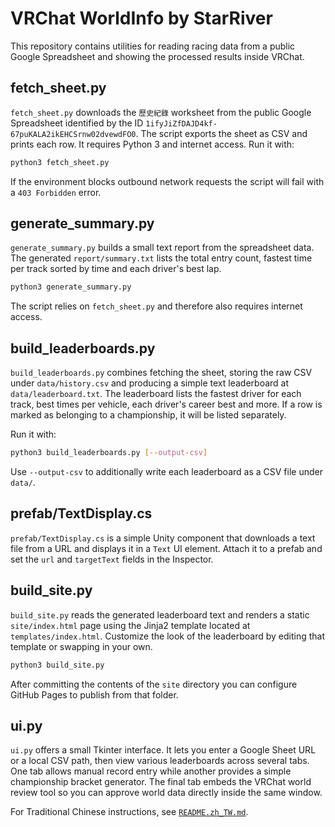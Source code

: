 # VRChat WorldInfo by StarRiver

This repository contains utilities for reading racing data from a public
Google Spreadsheet and showing the processed results inside VRChat.

## fetch_sheet.py

`fetch_sheet.py` downloads the `歷史紀錄` worksheet from the public Google
Spreadsheet identified by the ID `1ifyJiZfDAJD4kf-67puKALA2ikEHCSrnw02dvewdFO0`.
The script exports the sheet as CSV and prints each row. It requires Python 3 and
internet access. Run it with:

```bash
python3 fetch_sheet.py
```

If the environment blocks outbound network requests the script will fail with a
`403 Forbidden` error.

## generate_summary.py

`generate_summary.py` builds a small text report from the spreadsheet data.
The generated `report/summary.txt` lists the total entry count, fastest time per
track sorted by time and each driver's best lap.

```bash
python3 generate_summary.py
```

The script relies on `fetch_sheet.py` and therefore also requires internet
access.

## build_leaderboards.py

`build_leaderboards.py` combines fetching the sheet, storing the raw CSV under
`data/history.csv` and producing a simple text leaderboard at
`data/leaderboard.txt`. The leaderboard lists the fastest driver for each
track, best times per vehicle, each driver's career best and more. If a row is
marked as belonging to a championship, it will be listed separately.

Run it with:

```bash
python3 build_leaderboards.py [--output-csv]
```

Use `--output-csv` to additionally write each leaderboard as a CSV file under
`data/`.

## prefab/TextDisplay.cs

`prefab/TextDisplay.cs` is a simple Unity component that downloads a text file
from a URL and displays it in a `Text` UI element. Attach it to a prefab and set
the `url` and `targetText` fields in the Inspector.

## build_site.py

`build_site.py` reads the generated leaderboard text and renders a static
`site/index.html` page using the Jinja2 template located at `templates/index.html`.
Customize the look of the leaderboard by editing that template or swapping in
your own.

```bash
python3 build_site.py
```

After committing the contents of the `site` directory you can configure GitHub
Pages to publish from that folder.

## ui.py

`ui.py` offers a small Tkinter interface. It lets you enter a Google Sheet URL
or a local CSV path, then view various leaderboards across several tabs. One tab
allows manual record entry while another provides a simple championship bracket
generator. The final tab embeds the VRChat world review tool so you can approve
world data directly inside the same window.

For Traditional Chinese instructions, see
[`README.zh_TW.md`](README.zh_TW.md).

